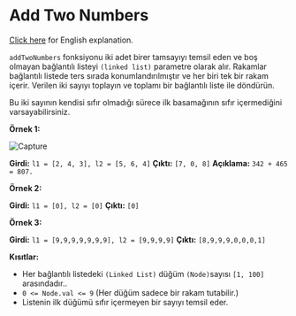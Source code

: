 ﻿# Add Two Numbers

[Click here](README.en.md) for English explanation.

`addTwoNumbers` fonksiyonu iki adet birer tamsayıyı temsil eden ve boş olmayan bağlantılı listeyi `(linked list)` parametre olarak alır. Rakamlar bağlantılı listede ters sırada konumlandırılmıştır ve her biri tek bir rakam içerir. Verilen iki sayıyı toplayın ve toplamı bir bağlantılı liste ile döndürün.

Bu iki sayının kendisi sıfır olmadığı sürece ilk basamağının sıfır içermediğini varsayabilirsiniz.

**Örnek 1:**

![Capture](https://user-images.githubusercontent.com/54971670/143759545-1e65b480-e1f0-4075-b28c-c24a08b8acd5.PNG)

**Girdi:** `l1 = [2, 4, 3], l2 = [5, 6, 4]`
**Çıktı:** `[7, 0, 8]`
**Açıklama:** `342 + 465 = 807.`

**Örnek 2:**

**Girdi:** `l1 = [0], l2 = [0]`
**Çıktı:** `[0]`

**Örnek 3:**

**Girdi:** `l1 = [9,9,9,9,9,9,9], l2 = [9,9,9,9]`
**Çıktı:** `[8,9,9,9,0,0,0,1]`

**Kısıtlar:**
-   Her bağlantılı listedeki `(Linked List)` düğüm  `(Node)`sayısı  `[1, 100]` arasındadır..
-   `0 <= Node.val <= 9` (Her düğüm sadece bir rakam tutabilir.)
-   Listenin ilk düğümü sıfır içermeyen bir sayıyı temsil eder.




